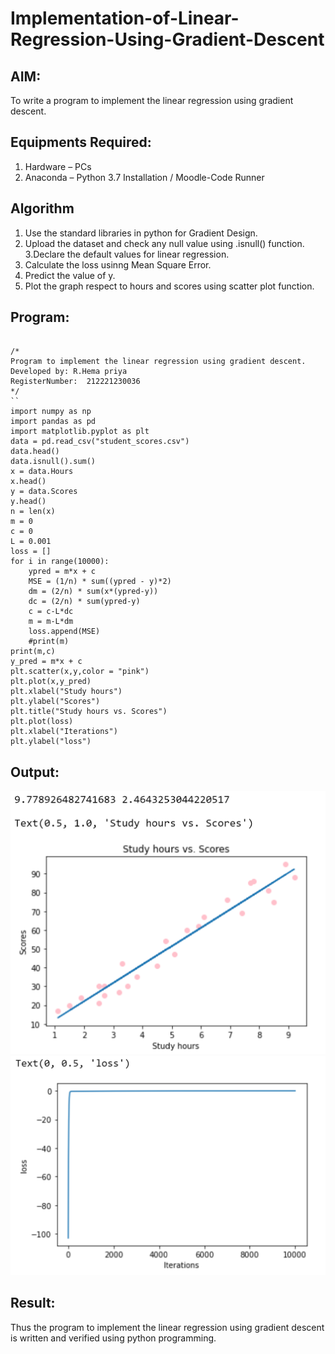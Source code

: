 # Implementation-of-Linear-Regression-Using-Gradient-Descent

## AIM:
To write a program to implement the linear regression using gradient descent.

## Equipments Required:
1. Hardware – PCs
2. Anaconda – Python 3.7 Installation / Moodle-Code Runner

## Algorithm
1. Use the standard libraries in python for Gradient Design.
2. Upload the dataset and check any null value using .isnull() function.
3.Declare the default values for linear regression. 
4. Calculate the loss usinng Mean Square Error.
5. Predict the value of y.
6. Plot the graph respect to hours and scores using scatter plot function.

## Program:
```

/*
Program to implement the linear regression using gradient descent.
Developed by: R.Hema priya
RegisterNumber:  212221230036
*/
``
import numpy as np
import pandas as pd
import matplotlib.pyplot as plt
data = pd.read_csv("student_scores.csv")
data.head()
data.isnull().sum()
x = data.Hours
x.head()
y = data.Scores
y.head()
n = len(x)
m = 0
c = 0
L = 0.001
loss = []
for i in range(10000):
    ypred = m*x + c
    MSE = (1/n) * sum((ypred - y)*2)
    dm = (2/n) * sum(x*(ypred-y))
    dc = (2/n) * sum(ypred-y)
    c = c-L*dc
    m = m-L*dm
    loss.append(MSE)
    #print(m)
print(m,c)
y_pred = m*x + c
plt.scatter(x,y,color = "pink")
plt.plot(x,y_pred)
plt.xlabel("Study hours")
plt.ylabel("Scores")
plt.title("Study hours vs. Scores")
plt.plot(loss)
plt.xlabel("Iterations")
plt.ylabel("loss")
```

## Output:
![output](https://github.com/Hemapriya-2004/Implementation-of-Linear-Regression-Using-Gradient-Descent/blob/main/output1.png?raw=true)
![output](https://github.com/Hemapriya-2004/Implementation-of-Linear-Regression-Using-Gradient-Descent/blob/main/output2.png?raw=true)

## Result:
Thus the program to implement the linear regression using gradient descent is written and verified using python programming.
